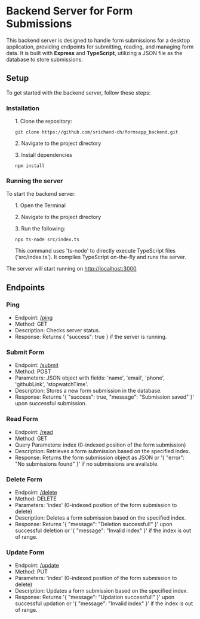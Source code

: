 <h1>Backend Server for Form Submissions</h1>

<p>This backend server is designed to handle form submissions for a desktop application, providing endpoints for submitting, reading, and managing form data. It is built with <strong>Express</strong> and <strong>TypeScript</strong>, utilizing a JSON file as the database to store submissions.</p>

<h2>Setup</h2>

<p>To get started with the backend server, follow these steps:</p>



<h3>Installation</h3>

<ul>

<p>1. Clone the repository: </p>

<pre><code>git clone https://github.com/srichand-ch/formsapp_backend.git</code></pre>

<p>2. Navigate to the project directory</p>

<p>3. Install dependencies</p>

<pre><code>npm install</code></pre>

</ul>

<h3>Running the server</h3>

<p>To start the backend server:</p>

<ul>

<p>1. Open the Terminal</p>

<p>2. Navigate to the project directory</p>

<p>3. Run the following: </p>

<pre><code>npx ts-node src/index.ts</code></pre>

<p>This command uses 'ts-node' to directly execute TypeScript files ('src/index.ts'). It compiles TypeScript on-the-fly and runs the server.</p>

</ul>

<p>The server will start running on <a href="http://localhost:3000">http://localhost:3000</a></p>

<h2>Endpoints</h2>

<h3>Ping</h3>

<ul>
  <li>Endpoint: <a href="/ping">/ping</a></li>
  <li>Method: GET</li>
  <li>Description: Checks server status.</li>
  <li>Response: Returns { "success": true } if the server is running.</li>
</ul>

<h3>Submit Form</h3>

<ul>
  <li>Endpoint: <a href="/submit">/submit</a> </li>
  <li>Method: POST</li>
  <li>Parameters: JSON object with fields: 'name', 'email', 'phone', 'githubLink', 'stopwatchTime'.</li>
  <li>Description:  Stores a new form submission in the database.</li>
  <li>Response: Returns '{ "success": true, "message": "Submission saved" }' upon successful submission.</li>
</ul>

<h3>Read Form</h3>

<ul>
  <li>Endpoint: <a href="/read">/read</a> </li>
  <li>Method: GET</li>
  <li>Query Parameters: index (0-indexed position of the form submission)</li>
  <li>Description: Retrieves a form submission based on the specified index.</li>
  <li>Response: Returns the form submission object as JSON or '{ "error": "No submissions found" }' if no submissions are available.</li>
</ul>

<h3>Delete Form</h3>

<ul>
  <li>Endpoint: <a href="/delete">/delete</a> </li>
  <li>Method: DELETE</li>
  <li>Parameters: 'index' (0-indexed position of the form submission to delete)</li>
  <li>Description: Deletes a form submission based on the specified index.</li>
  <li>Response: Returns '{ "message": "Deletion successful!" }' upon successful deletion or '{ "message": "Invalid index" }' if the index is out of range.</li>
</ul>

<h3>Update Form</h3>

<ul>
  <li>Endpoint: <a href="/update">/update</a> </li>
  <li>Method: PUT</li>
  <li>Parameters: 'index' (0-indexed position of the form submission to delete)</li>
  <li>Description: Updates a form submission based on the specified index.</li>
  <li>Response: Returns '{ "message": "Updation successful!" }' upon successful updation or '{ "message": "Invalid index" }' if the index is out of range.</li>
</ul>





